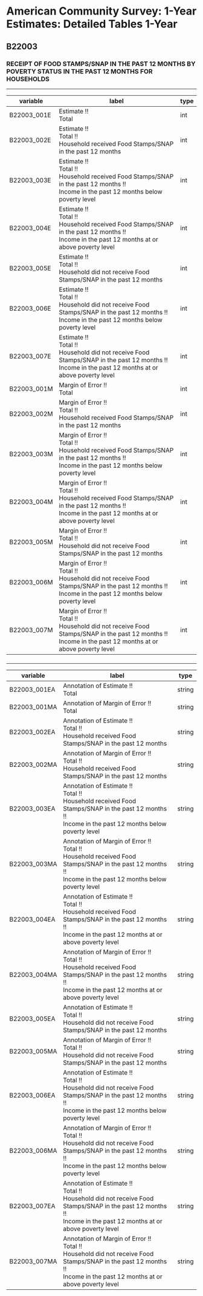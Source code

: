 # American Community Survey: 1-Year Estimates: Detailed Tables 1-Year

## B22003

### RECEIPT OF FOOD STAMPS/SNAP IN THE PAST 12 MONTHS BY POVERTY STATUS IN THE PAST 12 MONTHS FOR HOUSEHOLDS

___

| variable | label | type |
| ----- | ----- | ----- |
| B22003_001E | Estimate !!<br>Total | int |
| B22003_002E | Estimate !!<br>Total !!<br>Household received Food Stamps/SNAP in the past 12 months | int |
| B22003_003E | Estimate !!<br>Total !!<br>Household received Food Stamps/SNAP in the past 12 months !!<br>Income in the past 12 months below poverty level | int |
| B22003_004E | Estimate !!<br>Total !!<br>Household received Food Stamps/SNAP in the past 12 months !!<br>Income in the past 12 months at or above poverty level | int |
| B22003_005E | Estimate !!<br>Total !!<br>Household did not receive Food Stamps/SNAP in the past 12 months | int |
| B22003_006E | Estimate !!<br>Total !!<br>Household did not receive Food Stamps/SNAP in the past 12 months !!<br>Income in the past 12 months below poverty level | int |
| B22003_007E | Estimate !!<br>Total !!<br>Household did not receive Food Stamps/SNAP in the past 12 months !!<br>Income in the past 12 months at or above poverty level | int |
| B22003_001M | Margin of Error !!<br>Total | int |
| B22003_002M | Margin of Error !!<br>Total !!<br>Household received Food Stamps/SNAP in the past 12 months | int |
| B22003_003M | Margin of Error !!<br>Total !!<br>Household received Food Stamps/SNAP in the past 12 months !!<br>Income in the past 12 months below poverty level | int |
| B22003_004M | Margin of Error !!<br>Total !!<br>Household received Food Stamps/SNAP in the past 12 months !!<br>Income in the past 12 months at or above poverty level | int |
| B22003_005M | Margin of Error !!<br>Total !!<br>Household did not receive Food Stamps/SNAP in the past 12 months | int |
| B22003_006M | Margin of Error !!<br>Total !!<br>Household did not receive Food Stamps/SNAP in the past 12 months !!<br>Income in the past 12 months below poverty level | int |
| B22003_007M | Margin of Error !!<br>Total !!<br>Household did not receive Food Stamps/SNAP in the past 12 months !!<br>Income in the past 12 months at or above poverty level | int |
### 

___

| variable | label | type |
| ----- | ----- | ----- |
| B22003_001EA | Annotation of Estimate !!<br>Total | string |
| B22003_001MA | Annotation of Margin of Error !!<br>Total | string |
| B22003_002EA | Annotation of Estimate !!<br>Total !!<br>Household received Food Stamps/SNAP in the past 12 months | string |
| B22003_002MA | Annotation of Margin of Error !!<br>Total !!<br>Household received Food Stamps/SNAP in the past 12 months | string |
| B22003_003EA | Annotation of Estimate !!<br>Total !!<br>Household received Food Stamps/SNAP in the past 12 months !!<br>Income in the past 12 months below poverty level | string |
| B22003_003MA | Annotation of Margin of Error !!<br>Total !!<br>Household received Food Stamps/SNAP in the past 12 months !!<br>Income in the past 12 months below poverty level | string |
| B22003_004EA | Annotation of Estimate !!<br>Total !!<br>Household received Food Stamps/SNAP in the past 12 months !!<br>Income in the past 12 months at or above poverty level | string |
| B22003_004MA | Annotation of Margin of Error !!<br>Total !!<br>Household received Food Stamps/SNAP in the past 12 months !!<br>Income in the past 12 months at or above poverty level | string |
| B22003_005EA | Annotation of Estimate !!<br>Total !!<br>Household did not receive Food Stamps/SNAP in the past 12 months | string |
| B22003_005MA | Annotation of Margin of Error !!<br>Total !!<br>Household did not receive Food Stamps/SNAP in the past 12 months | string |
| B22003_006EA | Annotation of Estimate !!<br>Total !!<br>Household did not receive Food Stamps/SNAP in the past 12 months !!<br>Income in the past 12 months below poverty level | string |
| B22003_006MA | Annotation of Margin of Error !!<br>Total !!<br>Household did not receive Food Stamps/SNAP in the past 12 months !!<br>Income in the past 12 months below poverty level | string |
| B22003_007EA | Annotation of Estimate !!<br>Total !!<br>Household did not receive Food Stamps/SNAP in the past 12 months !!<br>Income in the past 12 months at or above poverty level | string |
| B22003_007MA | Annotation of Margin of Error !!<br>Total !!<br>Household did not receive Food Stamps/SNAP in the past 12 months !!<br>Income in the past 12 months at or above poverty level | string |

